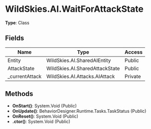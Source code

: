 ﻿# WildSkies.AI.WaitForAttackState

**Type**: Class

## Fields

| Name | Type | Access |
|------|------|--------|
| Entity | WildSkies.AI.SharedAIEntity | Public |
| AttackState | WildSkies.AI.SharedAttackState | Public |
| _currentAttack | WildSkies.AI.Attacks.AIAttack | Private |

## Methods

- **OnStart()**: System.Void (Public)
- **OnUpdate()**: BehaviorDesigner.Runtime.Tasks.TaskStatus (Public)
- **OnReset()**: System.Void (Public)
- **.ctor()**: System.Void (Public)

